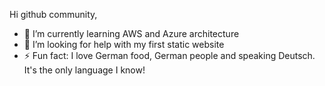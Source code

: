 Hi github community,

- 🌱 I’m currently learning AWS and Azure architecture
- 🤔 I’m looking for help with my first static website
- ⚡ Fun fact: I love German food, German people and speaking Deutsch. It's the only language I know!
